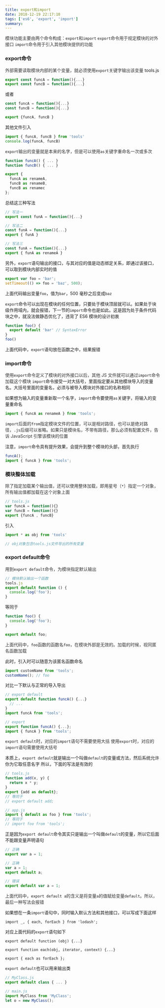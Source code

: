 ```yaml
---
title: export和import
date: 2018-12-19 22:17:10
tags: ['es6', 'export', 'import']
summary:
---
```

<span data-type="color" style="color:rgb(51, 51, 51)">模块功能主要由两个命令构成：</span>`export`<span data-type="color" style="color:rgb(51, 51, 51)">和</span>`import`
`export`<span data-type="color" style="color:rgb(51, 51, 51)">命令用于规定模块的对外接口</span>
`import`<span data-type="color" style="color:rgb(51, 51, 51)">命令用于引入其他模块提供的功能</span>

### export命令
<span data-type="color" style="color:rgb(51, 51, 51)">外部需要读取模块内部的某个变量，就必须使用</span>`export`<span data-type="color" style="color:rgb(51, 51, 51)">关键字输出该变量</span>
tools.js
```javascript
export const funcA = function(){...}
export const funcB = function(){...}
```

或者
```javascript
const funcA = function(){...}
const funcB = function(){...}

export {funcA, funcB }
```

其他文件引入
```javascript
import { funcA, funcB } from 'tools'
console.log(funcA, funcB)
```

`export`<span data-type="color" style="color:rgb(51, 51, 51)">输出的变量就是本来的名字，但是可以使用</span>`as`<span data-type="color" style="color:rgb(51, 51, 51)">关键字重命名一次或多次</span>
```javascript
function funcA() { ... }
function funcB() { ... }

export {
  funcA as renameA,
  funcB as renameB,
  funcB as renamec
};
```

总结这三种写法
```javascript
// 写法一
export const funA = function(){...}

// 写法二
const funA = function(){...}
export { funA }

// 写法三
const funA = function(){...}
export { funA as renameA }
```

另外，`export`语句输出的接口，与其对应的值是动态绑定关系，即通过该接口，可以取到模块内部实时的值
```javascript
export var foo = 'bar';
setTimeout(() => foo = 'baz', 500);
```

上面代码输出变量`foo`，值为`bar`，500 毫秒之后变成`baz`

`export`命令可以出现在模块的任何位置，只要处于模块顶层就可以。如果处于块级作用域内，就会报错，下一节的`import`命令也是如此。这是因为处于条件代码块之中，就没法做静态优化了，违背了 ES6 模块的设计初衷

```javascript
function foo() {
  export default 'bar' // SyntaxError
}
foo()
```

上面代码中，`export`语句放在函数之中，结果报错

### import命令
<span data-type="color" style="color:rgb(51, 51, 51)">使用</span>`export`<span data-type="color" style="color:rgb(51, 51, 51)">命令定义了模块的对外接口以后，其他 JS 文件就可以通过</span>`import`<span data-type="color" style="color:rgb(51, 51, 51)">命令加载这个模块</span>
`import`命令接受一对大括号，里面指定要从其他模块导入的变量名。大括号里面的变量名，必须与被导入模块对外接口的名称相同

如果想为输入的变量重新取一个名字，`import`命令要使用`as`关键字，将输入的变量重命名
```javascript
import { funcA as renameA } from 'tools';
```

`import`<span data-type="color" style="color:rgb(51, 51, 51)">后面的</span>`from`<span data-type="color" style="color:rgb(51, 51, 51)">指定模块文件的位置，可以是相对路径，也可以是绝对路径，</span>`.js`<span data-type="color" style="color:rgb(51, 51, 51)">后缀可以省略。如果只是模块名，不带有路径，那么必须有配置文件，告诉 JavaScript 引擎该模块的位置</span>

注意，`import`命令具有提升效果，会提升到整个模块的头部，首先执行
```javascript
funcA();
import { funcA } from 'tools';
```

### 模块整体加载
<span data-type="color" style="color:rgb(51, 51, 51)">除了指定加载某个输出值，还可以使用整体加载，即用星号（</span>`*`<span data-type="color" style="color:rgb(51, 51, 51)">）指定一个对象，所有输出值都加载在这个对象上面</span>
```javascript
// tools.js
var funcA = function(){}
var funcB = function(){}
export {funcA , funcB}
```

引入
```javascript
import * as obj from 'tools'

// obj对象包含tools.js文件导出的所有变量
```

### export default命令
<span data-type="color" style="color:rgb(51, 51, 51)">用到</span>`export default`<span data-type="color" style="color:rgb(51, 51, 51)">命令，为模块指定默认输出</span>
```javascript
// 模块默认输出一个函数
tools.js
export default function () {
  console.log('foo');
}
```
等同于
```javascript
function foo() {
  console.log('foo');
}

export default foo;
```
<span data-type="color" style="color:rgb(51, 51, 51)">上面代码中，</span>`foo`<span data-type="color" style="color:rgb(51, 51, 51)">函数的函数名</span>`foo`<span data-type="color" style="color:rgb(51, 51, 51)">，在模块外部是无效的。加载的时候，视同匿名函数加载</span>

此时，引入时可以随意为该匿名函数命名
```javascript
import customName from 'tools';
customName(); // foo
```

对比一下默认与正常的导入导出
```javascript
// export default
export default function funcA() {...}
  // ...
}
import funcA from 'tools';

// export
export function funcA() {...};
import { funcA } from 'tools';
```
`export default`<span data-type="color" style="color:rgb(51, 51, 51)">时，对应的</span>`import`<span data-type="color" style="color:rgb(51, 51, 51)">语句不需要使用大括</span>
<span data-type="color" style="color:rgb(51, 51, 51)">使用</span>`export`<span data-type="color" style="color:rgb(51, 51, 51)">时，对应的</span>`import`<span data-type="color" style="color:rgb(51, 51, 51)">语句需要使用大括号</span>

本质上，`export default`就是输出一个叫做`default`的变量或方法，然后系统允许你为它取任意名字
所以，下面的写法是有效的
```javascript
// tools.js
function add(x, y) {
  return x * y;
}
export {add as default};
// 等同于
// export default add;

// app.js
import { default as foo } from 'tools';
// 等同于
// import foo from 'tools';
```

正是因为`export default`命令其实只是输出一个叫做`default`的变量，所以它后面不能跟变量声明语句
```javascript
// 正确
export var a = 1;

// 正确
var a = 1;
export default a;

// 错误
export default var a = 1;
```
<span data-type="color" style="color:rgb(51, 51, 51)">上面代码中，</span>`export default a`<span data-type="color" style="color:rgb(51, 51, 51)">的含义是将变量</span>`a`<span data-type="color" style="color:rgb(51, 51, 51)">的值赋给变量</span>`default`<span data-type="color" style="color:rgb(51, 51, 51)">。所以，最后一种写法会报错</span>

如果想在一条`import`语句中，同时输入默认方法和其他接口，可以写成下面这样
```
import _, { each, forEach } from 'lodash';
```

对应上面代码的`export`语句如下
```
export default function (obj) {...}

export function each(obj, iterator, context) {...}

export { each as forEach };
```

`export default`也可以用来输出类
```javascript
// MyClass.js
export default class { ... }

// main.js
import MyClass from 'MyClass';
let o = new MyClass();
```

